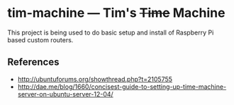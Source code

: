 # tim-machine — Tim's <del>Time</del> Machine

This project is being used to do basic setup and install of Raspberry Pi
based custom routers.


## References

* http://ubuntuforums.org/showthread.php?t=2105755
* http://dae.me/blog/1660/concisest-guide-to-setting-up-time-machine-server-on-ubuntu-server-12-04/
